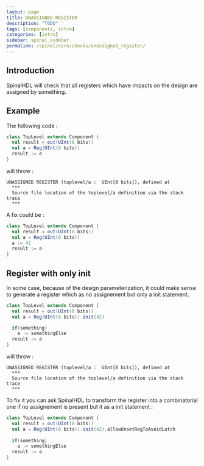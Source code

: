 ```yaml
---
layout: page
title: UNASSIGNED REGISTER
description: "TODO"
tags: [components, intro]
categories: [intro]
sidebar: spinal_sidebar
permalink: /spinal/core/checks/unassigned_register/
---
```



## Introduction
SpinalHDL will check that all registers which have impacts on the design are assigned by something.

## Example

The following code :

```scala
class TopLevel extends Component {
  val result = out(UInt(8 bits))
  val a = Reg(UInt(8 bits))
  result := a
}
```

will throw :

```
UNASSIGNED REGISTER (toplevel/a :  UInt[8 bits]), defined at
  ***
  Source file location of the toplevel/a definition via the stack trace
  ***
```

A fix could be :

```scala
class TopLevel extends Component {
  val result = out(UInt(8 bits))
  val a = Reg(UInt(8 bits))
  a := 42
  result := a
}
```

## Register with only init

In some case, because of the design parameterization, it could make sense to generate a register which as no assignement but only a init statement.

```scala
class TopLevel extends Component {
  val result = out(UInt(8 bits))
  val a = Reg(UInt(8 bits)) init(42)

  if(something)
    a := somethingElse
  result := a
}
```

will throw :

```
UNASSIGNED REGISTER (toplevel/a :  UInt[8 bits]), defined at
  ***
  Source file location of the toplevel/a definition via the stack trace
  ***
```

To fix it you can ask SpinalHDL to transform the register into a combinatorial one if no assignement is present but it as a init statement :

```scala
class TopLevel extends Component {
  val result = out(UInt(8 bits))
  val a = Reg(UInt(8 bits)).init(42).allowUnsetRegToAvoidLatch
  
  if(something)
    a := somethingElse
  result := a
}
```
